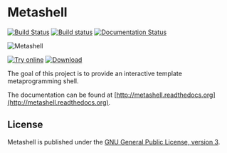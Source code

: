 # Metashell

[![Build Status](https://travis-ci.org/sabel83/metashell.svg?branch=master "Build Status")](https://travis-ci.org/sabel83/metashell)
[![Build status](https://ci.appveyor.com/api/projects/status/2t30o2h0kieh2ovm/branch/master?svg=true)](https://ci.appveyor.com/project/sabel83/metashell/branch/master)
[![Documentation Status](https://readthedocs.org/projects/metashell/badge/?version=latest "Documentation Status")](http://metashell.readthedocs.org/en/latest/?badge=latest)

![](https://raw.githubusercontent.com/sabel83/metashell/master/docs/img/metashell.png "Metashell")

[![Try online](https://raw.githubusercontent.com/sabel83/metashell/master/docs/img/try_online.png "Try online")](http://abel.web.elte.hu/shell/metashell)
[![Download](https://raw.githubusercontent.com/sabel83/metashell/master/docs/img/download.png "Download")](http://metashell.readthedocs.org/en/latest/getting_metashell/installers/#version-210)

The goal of this project is to provide an interactive template metaprogramming
shell.

The documentation can be found at
[http://metashell.readthedocs.org](http://metashell.readthedocs.org).

## License

Metashell is published under the
[GNU General Public License, version 3](http://www.gnu.org/licenses/gpl.html).

